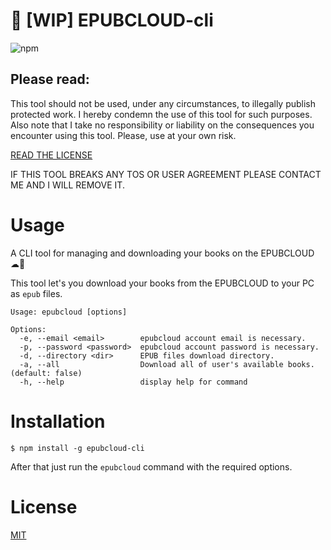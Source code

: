 # 🚧 [WIP] EPUBCLOUD-cli

![npm](https://img.shields.io/npm/v/epubcloud-cli?style=flat-square)

## **Please read:**

This tool should not be used, under any circumstances, to illegally publish protected work.
I hereby condemn the use of this tool for such purposes.
Also note that I take no responsibility or liability on the consequences you encounter using this tool.
Please, use at your own risk.

[READ THE LICENSE](./LICENSE)

IF THIS TOOL BREAKS ANY TOS OR USER AGREEMENT PLEASE CONTACT ME AND I WILL REMOVE IT.

# Usage

A CLI tool for managing and downloading your books on the EPUBCLOUD ☁📕

This tool let's you download your books from the EPUBCLOUD to your PC as `epub` files.

```
Usage: epubcloud [options]

Options:
  -e, --email <email>        epubcloud account email is necessary.
  -p, --password <password>  epubcloud account password is necessary.
  -d, --directory <dir>      EPUB files download directory.
  -a, --all                  Download all of user's available books. (default: false)
  -h, --help                 display help for command
```

# Installation

```
$ npm install -g epubcloud-cli
```

After that just run the `epubcloud` command with the required options.

# License

[MIT](./LICENSE)
